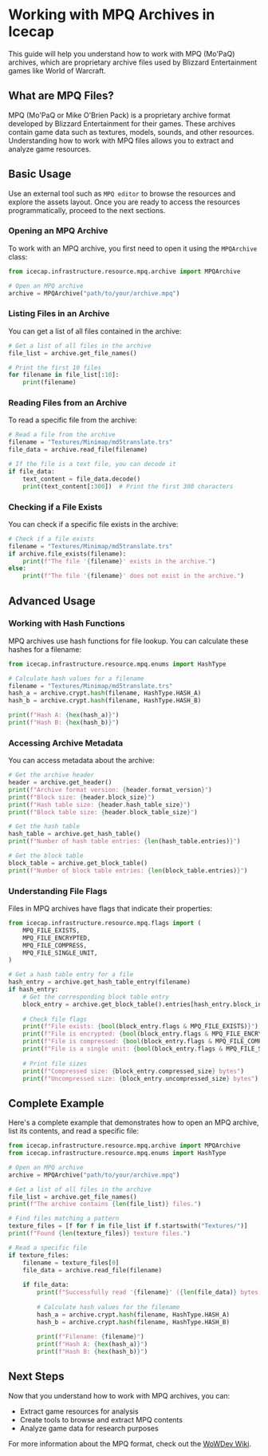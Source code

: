 # Working with MPQ Archives in Icecap

This guide will help you understand how to work with MPQ (Mo'PaQ) archives, which are proprietary archive files used by Blizzard Entertainment games like World of Warcraft.

## What are MPQ Files?

MPQ (Mo'PaQ or Mike O'Brien Pack) is a proprietary archive format developed by Blizzard Entertainment for their games. These archives contain game data such as textures, models, sounds, and other resources. Understanding how to work with MPQ files allows you to extract and analyze game resources.


## Basic Usage

Use an external tool such as `MPQ editor` to browse the resources and explore the assets layout. Once you are ready to access the resources programmatically, proceed to the next sections.

### Opening an MPQ Archive

To work with an MPQ archive, you first need to open it using the `MPQArchive` class:

```python
from icecap.infrastructure.resource.mpq.archive import MPQArchive

# Open an MPQ archive
archive = MPQArchive("path/to/your/archive.mpq")
```

### Listing Files in an Archive

You can get a list of all files contained in the archive:

```python
# Get a list of all files in the archive
file_list = archive.get_file_names()

# Print the first 10 files
for filename in file_list[:10]:
    print(filename)
```

### Reading Files from an Archive

To read a specific file from the archive:

```python
# Read a file from the archive
filename = "Textures/Minimap/md5translate.trs"
file_data = archive.read_file(filename)

# If the file is a text file, you can decode it
if file_data:
    text_content = file_data.decode()
    print(text_content[:300])  # Print the first 300 characters
```

### Checking if a File Exists

You can check if a specific file exists in the archive:

```python
# Check if a file exists
filename = "Textures/Minimap/md5translate.trs"
if archive.file_exists(filename):
    print(f"The file '{filename}' exists in the archive.")
else:
    print(f"The file '{filename}' does not exist in the archive.")
```

## Advanced Usage

### Working with Hash Functions

MPQ archives use hash functions for file lookup. You can calculate these hashes for a filename:

```python
from icecap.infrastructure.resource.mpq.enums import HashType

# Calculate hash values for a filename
filename = "Textures/Minimap/md5translate.trs"
hash_a = archive.crypt.hash(filename, HashType.HASH_A)
hash_b = archive.crypt.hash(filename, HashType.HASH_B)

print(f"Hash A: {hex(hash_a)}")
print(f"Hash B: {hex(hash_b)}")
```

### Accessing Archive Metadata

You can access metadata about the archive:

```python
# Get the archive header
header = archive.get_header()
print(f"Archive format version: {header.format_version}")
print(f"Block size: {header.block_size}")
print(f"Hash table size: {header.hash_table_size}")
print(f"Block table size: {header.block_table_size}")

# Get the hash table
hash_table = archive.get_hash_table()
print(f"Number of hash table entries: {len(hash_table.entries)}")

# Get the block table
block_table = archive.get_block_table()
print(f"Number of block table entries: {len(block_table.entries)}")
```

### Understanding File Flags

Files in MPQ archives have flags that indicate their properties:

```python
from icecap.infrastructure.resource.mpq.flags import (
    MPQ_FILE_EXISTS,
    MPQ_FILE_ENCRYPTED,
    MPQ_FILE_COMPRESS,
    MPQ_FILE_SINGLE_UNIT,
)

# Get a hash table entry for a file
hash_entry = archive.get_hash_table_entry(filename)
if hash_entry:
    # Get the corresponding block table entry
    block_entry = archive.get_block_table().entries[hash_entry.block_index]
    
    # Check file flags
    print(f"File exists: {bool(block_entry.flags & MPQ_FILE_EXISTS)}")
    print(f"File is encrypted: {bool(block_entry.flags & MPQ_FILE_ENCRYPTED)}")
    print(f"File is compressed: {bool(block_entry.flags & MPQ_FILE_COMPRESS)}")
    print(f"File is a single unit: {bool(block_entry.flags & MPQ_FILE_SINGLE_UNIT)}")
    
    # Print file sizes
    print(f"Compressed size: {block_entry.compressed_size} bytes")
    print(f"Uncompressed size: {block_entry.uncompressed_size} bytes")
```

## Complete Example

Here's a complete example that demonstrates how to open an MPQ archive, list its contents, and read a specific file:

```python
from icecap.infrastructure.resource.mpq.archive import MPQArchive
from icecap.infrastructure.resource.mpq.enums import HashType

# Open an MPQ archive
archive = MPQArchive("path/to/your/archive.mpq")

# Get a list of all files in the archive
file_list = archive.get_file_names()
print(f"The archive contains {len(file_list)} files.")

# Find files matching a pattern
texture_files = [f for f in file_list if f.startswith("Textures/")]
print(f"Found {len(texture_files)} texture files.")

# Read a specific file
if texture_files:
    filename = texture_files[0]
    file_data = archive.read_file(filename)
    
    if file_data:
        print(f"Successfully read '{filename}' ({len(file_data)} bytes)")
        
        # Calculate hash values for the filename
        hash_a = archive.crypt.hash(filename, HashType.HASH_A)
        hash_b = archive.crypt.hash(filename, HashType.HASH_B)
        
        print(f"Filename: {filename}")
        print(f"Hash A: {hex(hash_a)}")
        print(f"Hash B: {hex(hash_b)}")
```

## Next Steps

Now that you understand how to work with MPQ archives, you can:

- Extract game resources for analysis
- Create tools to browse and extract MPQ contents
- Analyze game data for research purposes

For more information about the MPQ format, check out the [WoWDev Wiki](https://wowdev.wiki/MPQ).